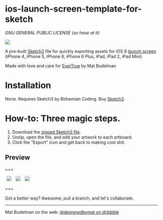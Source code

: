 ios-launch-screen-template-for-sketch
===

_GNU GENERAL PUBLIC LICENSE (so have at it)_

<p>
<img style="max-width:340px;" src="https://raw.githubusercontent.com/budelman/ios-launch-screen-template-for-sketch/master/_img/sketch-file-preview.png"/>
</p>

A pre-built [Sketch3](http://bohemiancoding.com/sketch/) file for quickly exporting assets for iOS 8 [launch screen](https://developer.apple.com/library/ios/documentation/userexperience/conceptual/MobileHIG/LaunchImages.html#//apple_ref/doc/uid/TP40006556-CH22-SW1) (iPhone 4, iPhone 5, iPhone 6, iPhone 6 Plus, iPad, iPad 2, iPad Mini)

Made with love and care for [EverTrue](https://github.com/evertrue) by Mat Budelman

# Installation
None. Requires Sketch3 by Bohemian Coding. Buy [Sketch3](http://bohemiancoding.com/sketch/).

# How-to: Three magic steps.

1. Download the [zipped Sketch3 file](https://github.com/budelman/ios-launch-screen-template-for-sketch/blob/master/ios8_default-images_template.sketch.zip?raw=true).
2. Unzip, open the file, and add your artwork to each artboard.
3. Click the "Export" icon and get back to making cool shit.

## Preview

===

<p>
<img style="max-width:160px;margin:0px 5px;" src="https://raw.githubusercontent.com/budelman/ios-launch-screen-template-for-sketch/master/_img/iphone-preview.png"/>

<img style="max-width:160px;margin:0px 5px;" src="https://raw.githubusercontent.com/budelman/ios-launch-screen-template-for-sketch/master/_img/ipad-preview.png"/>

<img style="max-width:160px;margin:0px 5px;" src="https://raw.githubusercontent.com/budelman/ios-launch-screen-template-for-sketch/master/_img/export-preview.png"/>
</p>

===

Got a better way? Awesome, pull a branch, and let's collaborate.

---


Mat Budelman on the web: [@designedbymat on dribbble](https://dribbble.com/designedbymat)


